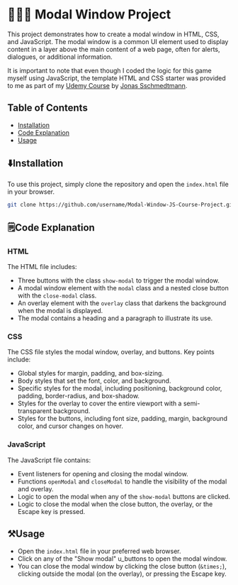 # 👩🏽‍💻 Modal Window Project

This project demonstrates how to create a modal window in HTML, CSS, and JavaScript. The modal window is a common UI element used to display content in a layer above the main content of a web page, often for alerts, dialogues, or additional information.

It is important to note that even though I coded the logic for this game myself using JavaScript, the template HTML and CSS starter was provided to me as part of my [Udemy Course](https://www.udemy.com/course/the-complete-javascript-course/) by [Jonas Sschmedtmann](https://www.udemy.com/user/jonasschmedtmann/).

## Table of Contents
- [Installation](#⬇️Installation)
- [Code Explanation](#🗒️Code-explanation)
- [Usage](#⚒️Usage)



## ⬇️Installation

To use this project, simply clone the repository and open the `index.html` file in your browser.

```bash
git clone https://github.com/username/Modal-Window-JS-Course-Project.git
```
## 🗒️Code Explanation

### HTML

The HTML file includes:
- Three buttons with the class `show-modal` to trigger the modal window.
- A modal window element with the `modal` class and a nested close button with the `close-modal` class.
- An overlay element with the `overlay` class that darkens the background when the modal is displayed.
- The modal contains a heading and a paragraph to illustrate its use.

### CSS

The CSS file styles the modal window, overlay, and buttons. Key points include:
- Global styles for margin, padding, and box-sizing.
- Body styles that set the font, color, and background.
- Specific styles for the modal, including positioning, background color, padding, border-radius, and box-shadow.
- Styles for the overlay to cover the entire viewport with a semi-transparent background.
- Styles for the buttons, including font size, padding, margin, background color, and cursor changes on hover.

### JavaScript

The JavaScript file contains:
- Event listeners for opening and closing the modal window.
- Functions `openModal` and `closeModal` to handle the visibility of the modal and overlay.
- Logic to open the modal when any of the `show-modal` buttons are clicked.
- Logic to close the modal when the close button, the overlay, or the Escape key is pressed.



## ⚒️Usage

- Open the `index.html` file in your preferred web browser.
- Click on any of the "Show modal" u_buttons to open the modal window.
- You can close the modal window by clicking the close button (`&times;`), clicking outside the modal (on the overlay), or pressing the Escape key.

